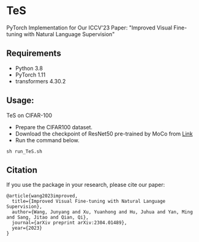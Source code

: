 # TeS
PyTorch Implementation for Our ICCV'23 Paper: "Improved Visual Fine-tuning with Natural Language Supervision"

## Requirements
* Python 3.8
* PyTorch 1.11
* transformers 4.30.2

## Usage:
TeS on CIFAR-100
* Prepare the CIFAR100 dataset.
* Download the checkpoint of ResNet50 pre-trained by MoCo from [Link](https://dl.fbaipublicfiles.com/moco/moco_checkpoints/moco_v2_800ep/moco_v2_800ep_pretrain.pth.tar)
* Run the command below.
```
sh run_TeS.sh
```

## Citation
If you use the package in your research, please cite our paper:
```
@article{wang2023improved,
  title={Improved Visual Fine-tuning with Natural Language Supervision},
  author={Wang, Junyang and Xu, Yuanhong and Hu, Juhua and Yan, Ming and Sang, Jitao and Qian, Qi},
  journal={arXiv preprint arXiv:2304.01489},
  year={2023}
}
```